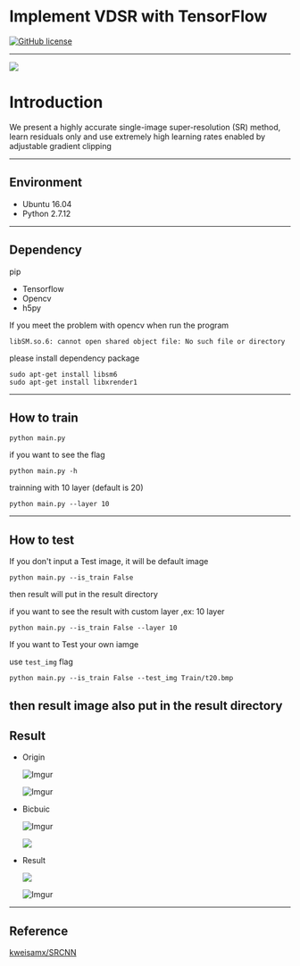 # Implement VDSR with TensorFlow

[![GitHub license](https://img.shields.io/badge/license-MIT-blue.svg)](https://github.com/kweisamx/VDSR/blob/master/LICENSE)

---
![](https://i.imgur.com/8jdho2m.png)

# Introduction

We present a highly accurate single-image super-resolution (SR) method, learn residuals only and use extremely high learning rates enabled by adjustable gradient clipping

---
## Environment

* Ubuntu 16.04
* Python 2.7.12

---

## Dependency

pip

* Tensorflow
* Opencv
* h5py


If you meet the problem with opencv when run the program
```
libSM.so.6: cannot open shared object file: No such file or directory
```

please install dependency package

```
sudo apt-get install libsm6
sudo apt-get install libxrender1
```

---
## How to train
```
python main.py
```

if you want to see the flag 
```
python main.py -h
```

trainning with 10 layer (default is 20)
```
python main.py --layer 10
```

---
## How to test

If you don't input a Test image, it will be default image
```
python main.py --is_train False
```
then result will put in the result directory


if you want to see the result with custom layer ,ex: 10 layer

```
python main.py --is_train False --layer 10
```


If you want to Test your own iamge

use `test_img` flag

```
python main.py --is_train False --test_img Train/t20.bmp
```

then result image also put in the result directory
---
## Result 

* Origin

    ![Imgur](https://i.imgur.com/hhXBTfC.png)
    
    ![Imgur](https://i.imgur.com/Aizh7Z3.png)
    
* Bicbuic 

    ![Imgur](https://i.imgur.com/7UAzDf6.png)
    
    ![](https://i.imgur.com/VozgDoO.png)
    
* Result

    ![](https://i.imgur.com/cWzYQfG.png)
    

    ![Imgur](https://i.imgur.com/gLHjOMP.png)
    
---
## Reference
[kweisamx/SRCNN](https://github.com/kweisamx/SRCNN)
    
